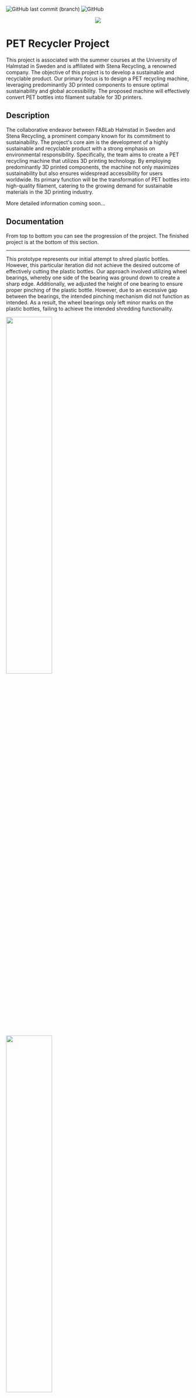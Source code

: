 ![GitHub last commit (branch)](https://img.shields.io/github/last-commit/KevinOW/HALMSTAD_FABLAB_PET_RECYCLER/main?style=for-the-badge)
![GitHub](https://img.shields.io/github/license/KevinOW/HALMSTAD_FABLAB_PET_RECYCLER?style=for-the-badge)

<p align="center">
  <img src="https://i.imgur.com/0Yd6wvD.png">
</p>


# PET Recycler Project

This project is associated with the summer courses at the University of Halmstad in Sweden and is affiliated with Stena Recycling, a renowned company. The objective of this project is to develop a sustainable and recyclable product. Our primary focus is to design a PET recycling machine, leveraging predominantly 3D printed components to ensure optimal sustainability and global accessibility. The proposed machine will effectively convert PET bottles into filament suitable for 3D printers.


## Description
The collaborative endeavor between FABLab Halmstad in Sweden and Stena Recycling, a prominent company known for its commitment to sustainability. The project's core aim is the development of a highly sustainable and recyclable product with a strong emphasis on environmental responsibility. Specifically, the team aims to create a PET recycling machine that utilizes 3D printing technology. By employing predominantly 3D printed components, the machine not only maximizes sustainability but also ensures widespread accessibility for users worldwide. Its primary function will be the transformation of PET bottles into high-quality filament, catering to the growing demand for sustainable materials in the 3D printing industry.

More detailed information coming soon...

## Documentation
From top to bottom you can see the progression of the project. The finished project is at the bottom of this section.
___

This prototype represents our initial attempt to shred plastic bottles. However, this particular iteration did not achieve the desired outcome of effectively cutting the plastic bottles. Our approach involved utilizing wheel bearings, whereby one side of the bearing was ground down to create a sharp edge. Additionally, we adjusted the height of one bearing to ensure proper pinching of the plastic bottle. However, due to an excessive gap between the bearings, the intended pinching mechanism did not function as intended. As a result, the wheel bearings only left minor marks on the plastic bottles, failing to achieve the intended shredding functionality.

<p align="left">
  <img width="50%" height="50%" src="https://i.imgur.com/5AR1mVL.jpg">
</p>

<p align="left">
  <img width="50%" height="50%" src="https://i.imgur.com/QlqRWVM.jpg">
</p>

<p align="left">
  <img width="50%" height="50%" src="https://i.imgur.com/T4J4qwr.jpg">
</p>

___

The second iteration of our component proved successful in effectively shredding plastic bottles. This achievement was facilitated by implementing a guidance system that directed the plastic bottle between two bearings. Furthermore, we enhanced the cutting mechanism by utilizing a razor to efficiently slice through the plastic material. As a result, the desired outcome of shredding the plastic bottles was accomplished.

<p align="left">
  <img width="50%" height="50%" src="https://i.imgur.com/EXU83jX.jpg">
</p>

## Team
[Kevin Volmhagen](https://github.com/KevinOW) &
Gustav Ferdman

## License
Distributed under the GPL-3.0 License. See LICENSE.md for more information.

## Acknowledgments
 - [Shields.io](https://shields.io/)

